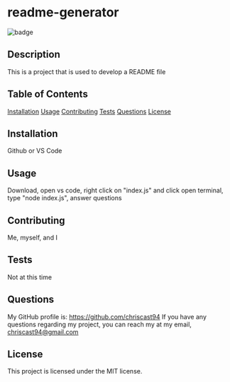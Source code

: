 # readme-generator

  ![badge](https://img.shields.io/badge/license-MIT-blue)

  ## Description
  This is a project that is used to develop a README file

  ## Table of Contents
  [Installation](https://github.com/chriscast94/readme-generator/blob/main/Develop/README.md#installation)  [Usage](https://github.com/chriscast94/readme-generator/blob/main/Develop/README.md#usage)  [Contributing](https://github.com/chriscast94/readme-generator/blob/main/Develop/README.md#contributing)  [Tests](https://github.com/chriscast94/readme-generator/blob/main/Develop/README.md#tests)  [Questions](https://github.com/chriscast94/readme-generator/blob/main/Develop/README.md#questions)  [License](https://github.com/chriscast94/readme-generator/blob/main/Develop/README.md#license) 
  ## Installation
  Github or VS Code

  ## Usage
  Download, open vs code, right click on "index.js" and click open terminal, type "node index.js", answer questions
  
  ## Contributing
  Me, myself, and I

  ## Tests
  Not at this time

  ## Questions
  My GitHub profile is: https://github.com/chriscast94
  If you have any questions regarding my project, you can reach my at my email, chriscast94@gmail.com
  
  ## License
  This project is licensed under the MIT license.
  